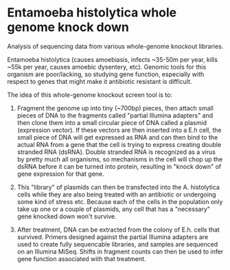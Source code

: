 # Entamoeba histolytica whole genome knock down

Analysis of sequencing data from various whole-genome knockout libraries.

Entamoeba histolytica (causes amoebiasis, infects ~35-50m per year, kills ~55k per year, causes amoebic dysentery, etc). Genomic tools for this organism are poor/lacking, so studying gene function, especially with respect to genes that might make it antibiotic resistant is difficult. 

The idea of this whole-genome knockout screen tool is to:
1) Fragment the genome up into tiny (~700bp) pieces, then attach small pieces of DNA to the fragments called "partial Illumina adapters" and then clone them into a small circular piece of DNA called a plasmid (expression vector). If these vectors are then inserted into a E.h cell, the small piece of DNA will get expressed as RNA and can then bind to the actual RNA from a gene that the cell is trying to express creating double stranded RNA (dsRNA). Double stranded RNA is recognized as a virus by pretty much all organisms, so mechanisms in the cell will chop up the dsRNA before it can be turned into protein, resulting in "knock down" of gene expression for that gene.

2) This "library" of plasmids can then be transfected into the A. histolytica cells while they are also being treated with an antibiotic or undergoing some kind of stress etc. Because each of the cells in the population only take up one or a couple of plasmids, any cell that has a "necessary" gene knocked down won't survive.

3) After treatment, DNA can be extracted from the colony of E.h. cells that survived. Primers designed against the partial Illumina adapters are used to create fully sequencable libraries, and samples are sequenced on an Illumina MiSeq. Shifts in fragment counts can then be used to infer gene function associated with that treatment.